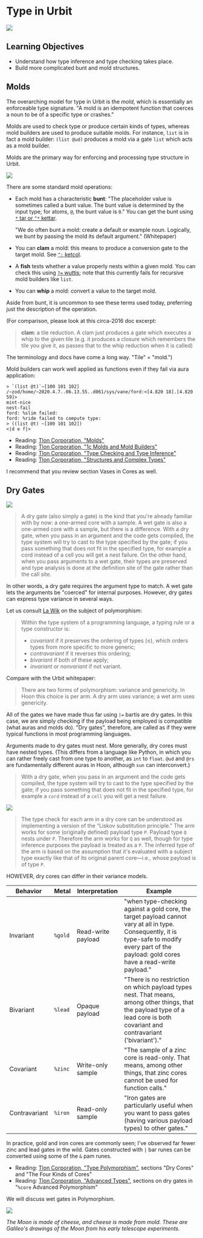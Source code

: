 # Type in Urbit

![](../img/14-header-galileo-1.png)

## Learning Objectives

- Understand how type inference and type checking takes place.
- Build more complicated bunt and mold structures.

## Molds

The overarching model for type in Urbit is the _mold_, which is essentially an enforceable type signature. "A mold is an idempotent function that coerces a noun to be of a specific type or crashes."

Molds are used to check type or produce certain kinds of types, whereas mold builders are used to produce suitable molds. For instance, `list` is in fact a mold builder: `(list @ud)` produces a mold via a gate `list` which acts as a mold builder.

Molds are the primary way for enforcing and processing type structure in Urbit.

![](../img/14-header-galileo-2.png)

There are some standard mold operations:

- Each mold has a characteristic **bunt**: "The placeholder value is sometimes called a bunt value. The bunt value is determined by the input type; for atoms, `@`, the bunt value is `0`." You can get the bunt using [`*` tar or `^*` kettar](https://urbit.org/docs/reference/hoon-expressions/rune/ket/#kettar).

  "We do often bunt a mold: create a default or example noun. Logically, we bunt by passing the mold its default argument." (Whitepaper)

- You can **clam** a mold: this means to produce a conversion gate to the target mold. See [`^:` ketcol](https://urbit.org/docs/reference/hoon-expressions/rune/ket/#ketcol).

- A **fish** tests whether a value properly nests within a given mold. You can check this using [`?=` wuttis](https://urbit.org/docs/reference/hoon-expressions/rune/wut/#wuttis); note that this currently fails for recursive mold builders like `list`.

- You can **whip** a mold: convert a value to the target mold.

Aside from bunt, it is uncommon to see these terms used today, preferring just the description of the operation.

(For comparison, please look at this circa-2016 doc excerpt:

> **clam**: a tile reduction. A clam just produces a gate which executes a whip to the given tile (e.g. it produces a closure which remembers the tile you give it, as passes that to the whip reduction when it is called)

The terminology and docs have come a long way. "Tile" = "mold.")

Mold builders can work well applied as functions even if they fail via aura application:

```hoon
> `(list @t)`~[100 101 102]
/~zod/home/~2020.4.7..06.13.55..d061/sys/vane/ford:<[4.820 18].[4.820 59]>
mint-nice
nest-fail
ford: %slim failed:
ford: %ride failed to compute type:
> ((list @t) ~[100 101 102])
<|d e f|>
```

- Reading: [Tlon Corporation, "Molds"](https://urbit.org/docs/hoon/hoon-school/hoon-school/molds/)
- Reading: [Tlon Corporation, "1c Molds and Mold Builders"](https://urbit.org/docs/reference/library/1c/)
- Reading: [Tlon Corporation, "Type Checking and Type Inference"](https://urbit.org/docs/hoon/hoon-school/hoon-school/type-checking-and-type-inference/)
- Reading: [Tlon Corporation, "Structures and Complex Types"](https://urbit.org/docs/hoon/hoon-school/hoon-school/structures-and-complex-types/)

I recommend that you review section Vases in Cores as well.

## Dry Gates

![](../img/14-header-galileo-3.png)

> A dry gate (also simply a gate) is the kind that you're already familiar with by now: a one-armed core with a sample. A wet gate is also a one-armed core with a sample, but there is a difference. With a dry gate, when you pass in an argument and the code gets compiled, the type system will try to cast to the type specified by the gate; if you pass something that does not fit in the specified type, for example a cord instead of a cell you will get a nest failure. On the other hand, when you pass arguments to a wet gate, their types are preserved and type analysis is done at the definition site of the gate rather than the call site.

In other words, a dry gate requires the argument type to match. A wet gate lets the arguments be "coerced" for internal purposes. However, dry gates can express type variance in several ways.

Let us consult [La Wik](https://en.wikipedia.org/wiki/Covariance_and_contravariance_%28computer_science%29) on the subject of polymorphism:

> Within the type system of a programming language, a typing rule or a type constructor is:
>
> - _covariant_ if it preserves the ordering of types (≤), which orders types from more specific to more generic;
> - _contravariant_ if it reverses this ordering;
> - _bivariant_ if both of these apply;
> - _invariant_ or _nonvariant_ if not variant.

Compare with the Urbit whitepaper:

> There are two forms of polymorphism: variance and genericity. In Hoon this choice is per arm. A dry arm uses variance; a wet arm uses genericity.

All of the gates we have made thus far using `|=` bartis are dry gates. In this case, we are simply checking if the payload being employed is compatible (what auras and molds do). "Dry gates", therefore, are called as if they were typical functions in most programming languages.

Arguments made to dry gates must nest. More generally, dry cores must have nested types. (This differs from a language like Python, in which you can rather freely cast from one type to another, as `int` to `float`. `@ud` and `@rs` are fundamentally different auras in Hoon, although `sun` can interconvert.)

> With a dry gate, when you pass in an argument and the code gets compiled, the type system will try to cast to the type specified by the gate; if you pass something that does not fit in the specified type, for example a `cord` instead of a `cell` you will get a nest failure.

![](../img/14-header-galileo-4.png)

> The type check for each arm in a dry core can be understood as implementing a version of the “Liskov substitution principle.” The arm works for some (originally defined) payload type `P`. Payload type `Q` nests under `P`. Therefore the arm works for `Q` as well, though for type inference purposes the payload is treated as a `P`. The inferred type of the arm is based on the assumption that it's evaluated with a subject type exactly like that of its original parent core—i.e., whose payload is of type `P`.

HOWEVER, dry cores can differ in their variance models.

| Behavior      | Metal   | Interpretation     | Example                                                                                                                                                                                           |
| ------------- | ------- | ------------------ | ------------------------------------------------------------------------------------------------------------------------------------------------------------------------------------------------- |
| Invariant     | `%gold` | Read-write payload | "when type-checking against a gold core, the target payload cannot vary at all in type. Consequently, it is type-safe to modify every part of the payload: gold cores have a read-write payload." |
| Bivariant     | `%lead` | Opaque payload     | "There is no restriction on which payload types nest. That means, among other things, that the payload type of a lead core is both covariant and contravariant ('bivariant')."                    |
| Covariant     | `%zinc` | Write-only sample  | "The sample of a zinc core is read-only. That means, among other things, that zinc cores cannot be used for function calls."                                                                      |
| Contravariant | `%iron` | Read-only sample   | "Iron gates are particularly useful when you want to pass gates (having various payload types) to other gates."                                                                                   |

In practice, gold and iron cores are commonly seen; I've observed far fewer zinc and lead gates in the wild. Gates constructed with `|` bar runes can be converted using some of the `&` pam runes.

- Reading: [Tlon Corporation, "Type Polymorphism"](https://urbit.org/docs/hoon/hoon-school/hoon-school/type-polymorphism/), sections "Dry Cores" and "The Four Kinds of Cores"
- Reading: [Tlon Corporation, "Advanced Types"](https://urbit.org/docs/reference/hoon-expressions/advanced/), sections on dry gates in "`%core` Advanced Polymorphism"

We will discuss wet gates in Polymorphism.

![](../img/14-header-galileo-5.png)

_The Moon is made of cheese, and cheese is made from mold. These are Galileo's drawings of the Moon from his early telescope experiments._

